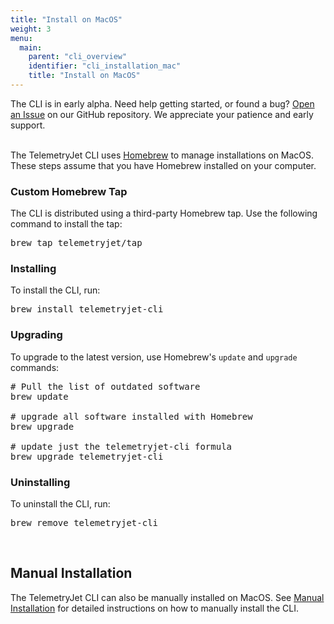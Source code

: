 ```yaml
---
title: "Install on MacOS"
weight: 3
menu:
  main:
    parent: "cli_overview"
    identifier: "cli_installation_mac"
    title: "Install on MacOS"
---
```


<div class="bp3-callout">The CLI is in early alpha. Need help getting started, or found a bug? <a href="https://github.com/telemetryjet/telemetryjet-cli/issues/new">Open an Issue</a> on our GitHub repository. We appreciate your patience and early support.
</div>
<br />

The TelemetryJet CLI uses [Homebrew](https://brew.sh/) to manage installations on MacOS. These steps assume that you have Homebrew installed on your computer.

### Custom Homebrew Tap
The CLI is distributed using a third-party Homebrew tap. Use the following command to install the tap:
<pre>
brew tap telemetryjet/tap
</pre>

### Installing
To install the CLI, run:
<pre>
brew install telemetryjet-cli
</pre>

### Upgrading
To upgrade to the latest version, use Homebrew's `update` and `upgrade` commands:
<pre>
# Pull the list of outdated software
brew update

# upgrade all software installed with Homebrew
brew upgrade

# update just the telemetryjet-cli formula
brew upgrade telemetryjet-cli
</pre>

### Uninstalling
To uninstall the CLI, run:
<pre>
brew remove telemetryjet-cli
</pre>

<br />

## Manual Installation
The TelemetryJet CLI can also be manually installed on MacOS. See [Manual Installation](/cli/guides/installation/manual_install/) for detailed instructions on how to manually install the CLI.